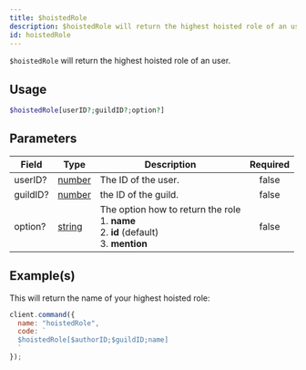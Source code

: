 ```yaml
---
title: $hoistedRole
description: $hoistedRole will return the highest hoisted role of an user.
id: hoistedRole
---
```


`$hoistedRole` will return the highest hoisted role of an user.

## Usage

```php
$hoistedRole[userID?;guildID?;option?]
```

## Parameters

| Field    | Type                                                                                              | Description                                                                                           | Required |
| -------- | ------------------------------------------------------------------------------------------------- | ----------------------------------------------------------------------------------------------------- | :------: |
| userID?  | [number](https://developer.mozilla.org/en-US/docs/Web/JavaScript/Reference/Global_Objects/Number) | The ID of the user.                                                                                   |  false   |
| guildID? | [number](https://developer.mozilla.org/en-US/docs/Web/JavaScript/Reference/Global_Objects/Number) | the ID of the guild.                                                                                  |  false   |
| option?  | [string](https://developer.mozilla.org/en-US/docs/Web/JavaScript/Reference/Global_Objects/String) | The option how to return the role <br /> 1. **name** <br /> 2. **id** (default) <br /> 3. **mention** |  false   |

## Example(s)

This will return the name of your highest hoisted role:

```javascript
client.command({
  name: "hoistedRole",
  code: `
  $hoistedRole[$authorID;$guildID;name]
  `
});
```
